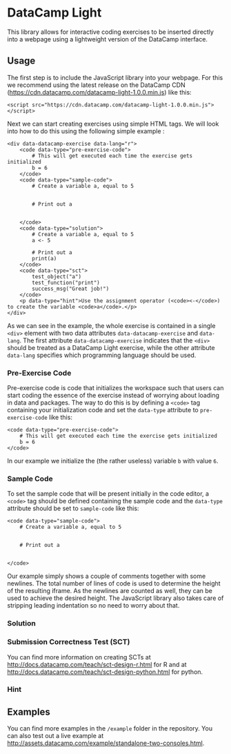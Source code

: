 # DataCamp Light

This library allows for interactive coding exercises to be inserted directly into a webpage using a lightweight version of the DataCamp interface.

## Usage
The first step is to include the JavaScript library into your webpage. For this we recommend using the latest release on the DataCamp CDN (https://cdn.datacamp.com/datacamp-light-1.0.0.min.js) like this:

```
<script src="https://cdn.datacamp.com/datacamp-light-1.0.0.min.js"></script>
```

Next we can start creating exercises using simple HTML tags. We will look into how to do this using the following simple example :

```
<div data-datacamp-exercise data-lang="r">
	<code data-type="pre-exercise-code">
		# This will get executed each time the exercise gets initialized
		b = 6
	</code>
	<code data-type="sample-code">
		# Create a variable a, equal to 5


		# Print out a


	</code>
	<code data-type="solution">
		# Create a variable a, equal to 5
		a <- 5

		# Print out a
		print(a)
	</code>
	<code data-type="sct">
		test_object("a")
		test_function("print")
		success_msg("Great job!")
	</code>
	<p data-type="hint">Use the assignment operator (<code><-</code>) to create the variable <code>a</code>.</p>
</div>
```

As we can see in the example, the whole exercise is contained in a single `<div>` element with two data attributes `data-datacamp-exercise` and `data-lang`. The first attribute `data-datacamp-exercise` indicates that the `<div>` should be treated as a DataCamp Light exercise, while the other attribute `data-lang` specifies which programming language should be used.

### Pre-Exercise Code

Pre-exercise code is code that initializes the workspace such that users can start coding the essence of the exercise instead of worrying about loading in data and packages. The way to do this is by defining a `<code>` tag containing your initialization code and set the `data-type` attribute to `pre-exercise-code` like this:

```
<code data-type="pre-exercise-code">
	# This will get executed each time the exercise gets initialized
	b = 6
</code>
```

In our example we initialize the (the rather useless) variable `b` with value `6`.

### Sample Code

To set the sample code that will be present initially in the code editor, a `<code>` tag should be defined containing the sample code and the `data-type` attribute should be set to `sample-code` like this:

```
<code data-type="sample-code">
	# Create a variable a, equal to 5


	# Print out a


</code>
```

Our example simply shows a couple of comments together with some newlines. The total number of lines of code is used to determine the height of the resulting iframe. As the newlines are counted as well, they can be used to achieve the desired height. The JavaScript library also takes care of stripping leading indentation so no need to worry about that.

### Solution

### Submission Correctness Test (SCT)

You can find more information on creating SCTs at http://docs.datacamp.com/teach/sct-design-r.html for R and at http://docs.datacamp.com/teach/sct-design-python.html for python.

### Hint

## Examples

You can find more examples in the `/example` folder in the repository. You can also test out a live example at http://assets.datacamp.com/example/standalone-two-consoles.html.
